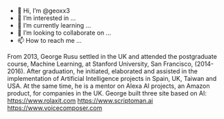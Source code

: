 - 👋 Hi, I’m @geoxx3
- 👀 I’m interested in ...
- 🌱 I’m currently learning ...
- 💞️ I’m looking to collaborate on ...
- 📫 How to reach me ...

<!---
geoxx3/geoxx3 is a ✨ special ✨ repository because its `README.md` (this file) appears on your GitHub profile.
You can click the Preview link to take a look at your changes.
--->
From 2013, George Rusu settled in the UK and attended the postgraduate course, Machine Learning, at Stanford University, San Francisco, (2014-2016).
After graduation, he initiated, elaborated and assisted in the implementation of Artificial Intelligence projects in Spain, UK, Taiwan and USA.
At the same time, he is a mentor on Alexa AI projects, an Amazon product, for companies in the UK. George built three site based on AI:
https://www.rolaxit.com
https://www.scriptoman.ai
https://www.voicecomposer.com

